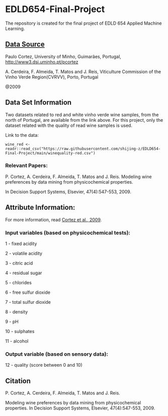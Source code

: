 # EDLD654-Final-Project

The repository is created for the final project of EDLD 654 Applied Machine Learning.


## [Data Source](https://archive.ics.uci.edu/ml/datasets/wine+quality)

Paulo Cortez, University of Minho, Guimarães, Portugal, http://www3.dsi.uminho.pt/pcortez

A. Cerdeira, F. Almeida, T. Matos and J. Reis, Viticulture Commission of the Vinho Verde Region(CVRVV), Porto, Portugal

@2009

## Data Set Information

Two datasets related to red and white vinho verde wine samples, from the north of Portugal, are available from the link above. For this project, only the dataset related with the quality of read wine samples is used. 

Link to the data:
```
wine_red <- readr::read_csv("https://raw.githubusercontent.com/shijing-z/EDLD654-Final-Project/main/winequality-red.csv")
```

### Relevant Papers:

P. Cortez, A. Cerdeira, F. Almeida, T. Matos and J. Reis. Modeling wine preferences by data mining from physicochemical properties.

In Decision Support Systems, Elsevier, 47(4):547-553, 2009.

## Attribute Information:

For more information, read [Cortez et al., 2009](https://doi.org/10.1016/j.dss.2009.05.016).

### Input variables (based on physicochemical tests):

1 - fixed acidity

2 - volatile acidity

3 - citric acid

4 - residual sugar

5 - chlorides

6 - free sulfur dioxide

7 - total sulfur dioxide

8 - density

9 - pH

10 - sulphates

11 - alcohol

### Output variable (based on sensory data):

12 - quality (score between 0 and 10)

## Citation

P. Cortez, A. Cerdeira, F. Almeida, T. Matos and J. Reis.

Modeling wine preferences by data mining from physicochemical properties. In Decision Support Systems, Elsevier, 47(4):547-553, 2009.
